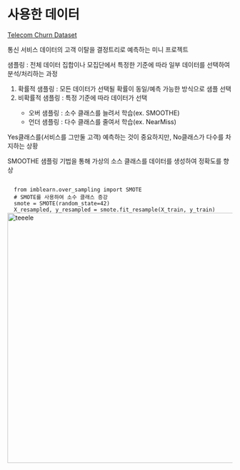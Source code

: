 <h1>사용한 데이터</h1>
<a href="https://www.kaggle.com/datasets/mnassrib/telecom-churn-datasets">Telecom Churn Dataset</a>
<p>통신 서비스 데이터의 고객 이탈을 결정트리로 예측하는 미니 프로젝트</p>

<p>샘플링 : 전체 데이터 집합이나 모집단에서 특정한 기준에 따라 일부 데이터를 선택하여 분석/처리하는 과정</p>
<ol>
  <li>확률적 샘플링 : 모든 데이터가 선택될 확률이 동일/예측 가능한 방식으로 샘플 선택</li>
  <li>비확률적 샘플링 : 특정 기준에 따라 데이터가 선택</li>
  <ul>
    <li>오버 샘플링 : 소수 클래스를 늘려서 학습(ex. SMOOTHE)</li>
    <li>언더 샘플링 : 다수 클래스를 줄여서 학습(ex. NearMiss)</li>
  </ul>
</ol>
<p>Yes클래스를(서비스를 그만둘 고객) 예측하는 것이 중요하지만, No클래스가 다수를 차지하는 상황</p>
<p>SMOOTHE 샘플링 기법을 통해 가상의 소스 클래스를 데이터를 생성하여 정확도를 향상</p>
<code>
  from imblearn.over_sampling import SMOTE
  # SMOTE를 사용하여 소수 클래스 증강
  smote = SMOTE(random_state=42)
  X_resampled, y_resampled = smote.fit_resample(X_train, y_train)
</code>
<img width="561" alt="teeele" src="https://github.com/user-attachments/assets/59452f64-bfec-442a-9f98-ec8b3c78b735">
